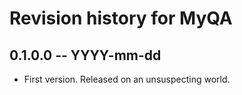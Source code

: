 # Revision history for MyQA

## 0.1.0.0  -- YYYY-mm-dd

* First version. Released on an unsuspecting world.
